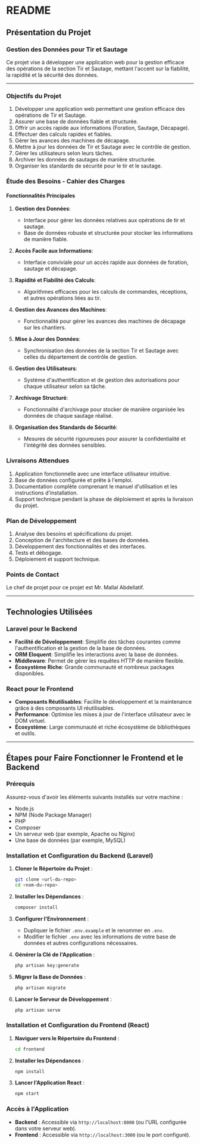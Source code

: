 # README

## Présentation du Projet

### Gestion des Données pour Tir et Sautage

Ce projet vise à développer une application web pour la gestion efficace des opérations de la section Tir et Sautage, mettant l'accent sur la fiabilité, la rapidité et la sécurité des données.

---

### Objectifs du Projet

1. Développer une application web permettant une gestion efficace des opérations de Tir et Sautage.
2. Assurer une base de données fiable et structurée.
3. Offrir un accès rapide aux informations (Foration, Sautage, Décapage).
4. Effectuer des calculs rapides et fiables.
5. Gérer les avances des machines de décapage.
6. Mettre à jour les données de Tir et Sautage avec le contrôle de gestion.
7. Gérer les utilisateurs selon leurs tâches.
8. Archiver les données de sautages de manière structurée.
9. Organiser les standards de sécurité pour le tir et le sautage.

### Étude des Besoins - Cahier des Charges

#### Fonctionnalités Principales

1. **Gestion des Données**:
   - Interface pour gérer les données relatives aux opérations de tir et sautage.
   - Base de données robuste et structurée pour stocker les informations de manière fiable.

2. **Accès Facile aux Informations**:
   - Interface conviviale pour un accès rapide aux données de foration, sautage et décapage.

3. **Rapidité et Fiabilité des Calculs**:
   - Algorithmes efficaces pour les calculs de commandes, réceptions, et autres opérations liées au tir.

4. **Gestion des Avances des Machines**:
   - Fonctionnalité pour gérer les avances des machines de décapage sur les chantiers.

5. **Mise à Jour des Données**:
   - Synchronisation des données de la section Tir et Sautage avec celles du département de contrôle de gestion.

6. **Gestion des Utilisateurs**:
   - Système d'authentification et de gestion des autorisations pour chaque utilisateur selon sa tâche.

7. **Archivage Structuré**:
   - Fonctionnalité d'archivage pour stocker de manière organisée les données de chaque sautage réalisé.

8. **Organisation des Standards de Sécurité**:
   - Mesures de sécurité rigoureuses pour assurer la confidentialité et l'intégrité des données sensibles.

### Livraisons Attendues

1. Application fonctionnelle avec une interface utilisateur intuitive.
2. Base de données configurée et prête à l'emploi.
3. Documentation complète comprenant le manuel d'utilisation et les instructions d'installation.
4. Support technique pendant la phase de déploiement et après la livraison du projet.

### Plan de Développement

1. Analyse des besoins et spécifications du projet.
2. Conception de l'architecture et des bases de données.
3. Développement des fonctionnalités et des interfaces.
4. Tests et débogage.
5. Déploiement et support technique.

### Points de Contact

Le chef de projet pour ce projet est Mr. Mallal Abdellatif.

---

## Technologies Utilisées

### Laravel pour le Backend

- **Facilité de Développement**: Simplifie des tâches courantes comme l'authentification et la gestion de la base de données.
- **ORM Eloquent**: Simplifie les interactions avec la base de données.
- **Middleware**: Permet de gérer les requêtes HTTP de manière flexible.
- **Écosystème Riche**: Grande communauté et nombreux packages disponibles.

### React pour le Frontend

- **Composants Réutilisables**: Facilite le développement et la maintenance grâce à des composants UI réutilisables.
- **Performance**: Optimise les mises à jour de l'interface utilisateur avec le DOM virtuel.
- **Écosystème**: Large communauté et riche écosystème de bibliothèques et outils.

---

## Étapes pour Faire Fonctionner le Frontend et le Backend

### Prérequis

Assurez-vous d'avoir les éléments suivants installés sur votre machine :
- Node.js
- NPM (Node Package Manager)
- PHP
- Composer
- Un serveur web (par exemple, Apache ou Nginx)
- Une base de données (par exemple, MySQL)

### Installation et Configuration du Backend (Laravel)

1. **Cloner le Répertoire du Projet** :
   ```sh
   git clone <url-du-repo>
   cd <nom-du-repo>
   ```

2. **Installer les Dépendances** :
   ```sh
   composer install
   ```

3. **Configurer l'Environnement** :
   - Dupliquer le fichier `.env.example` et le renommer en `.env`.
   - Modifier le fichier `.env` avec les informations de votre base de données et autres configurations nécessaires.

4. **Générer la Clé de l'Application** :
   ```sh
   php artisan key:generate
   ```

5. **Migrer la Base de Données** :
   ```sh
   php artisan migrate
   ```

6. **Lancer le Serveur de Développement** :
   ```sh
   php artisan serve
   ```

### Installation et Configuration du Frontend (React)

1. **Naviguer vers le Répertoire du Frontend** :
   ```sh
   cd frontend
   ```

2. **Installer les Dépendances** :
   ```sh
   npm install
   ```

3. **Lancer l'Application React** :
   ```sh
   npm start
   ```

### Accès à l'Application

- **Backend** : Accessible via `http://localhost:8000` (ou l'URL configurée dans votre serveur web).
- **Frontend** : Accessible via `http://localhost:3000` (ou le port configuré).
